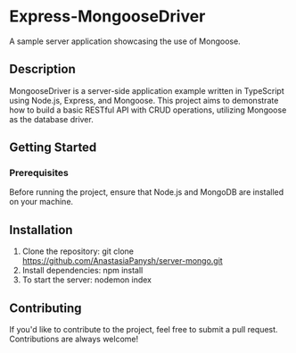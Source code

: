 # Express-MongooseDriver

A sample server application showcasing the use of Mongoose.

## Description
MongooseDriver is a server-side application example written in TypeScript using Node.js, Express, and Mongoose. This project aims to demonstrate how to build a basic RESTful API with CRUD operations, utilizing Mongoose as the database driver.

## Getting Started
### Prerequisites
Before running the project, ensure that Node.js and MongoDB are installed on your machine.

## Installation
1. Clone the repository: git clone https://github.com/AnastasiaPanysh/server-mongo.git
2. Install dependencies: npm install 
3. To start the server: nodemon index   

## Contributing
If you'd like to contribute to the project, feel free to submit a pull request. Contributions are always welcome!
